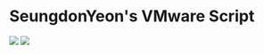 # SeungdonYeon's VMware Script
<img src="https://img.shields.io/badge/VMware-607078?style=flat&logo=#VMware&logoColor=white"/> <img src="https://img.shields.io/badge/Amazon AWS-232F3E?style=flat&logo=Amazon AWS&logoColor=white"/>
